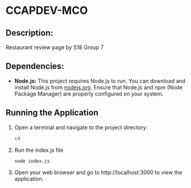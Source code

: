 # CCAPDEV-MCO

## Description:

Restaurant review page by S18 Group 7

## Dependencies:

- **Node.js:** This project requires Node.js to run. You can download and install Node.js from [nodejs.org](https://nodejs.org/). Ensure that Node.js and npm (Node Package Manager) are properly configured on your system.


## Running the Application

1. Open a terminal and navigate to the project directory:

   ```bash
   cd

2. Run the index.js file
   
   ```bash
   node index.js

3. Open your web browser and go to http://localhost:3000 to view the application. 


